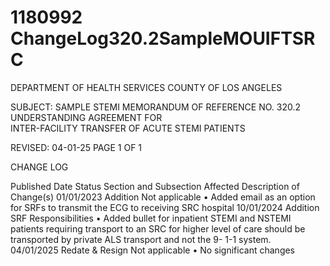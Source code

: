 # 1180992 ChangeLog320.2SampleMOUIFTSRC

DEPARTMENT OF HEALTH SERVICES 
COUNTY OF LOS ANGELES 
  
SUBJECT: SAMPLE STEMI MEMORANDUM OF  REFERENCE NO. 320.2
  UNDERSTANDING AGREEMENT FOR  
  INTER-FACILITY TRANSFER OF ACUTE STEMI PATIENTS 
 
 
 
REVISED: 04-01-25 PAGE 1 OF 1  
 
CHANGE LOG 
 
Published 
Date 
Status Section and 
Subsection Affected 
Description of Change(s) 
01/01/2023 Addition Not applicable 
• Added email as an option for SRFs 
to transmit the ECG to receiving 
SRC hospital 
10/01/2024 Addition SRF Responsibilities 
• Added bullet for inpatient STEMI 
and NSTEMI patients requiring 
transport to an SRC for higher level 
of care should be transported by 
private ALS transport and not the 9-
1-1 system.  
04/01/2025 Redate & 
Resign 
Not applicable 
• No significant changes
